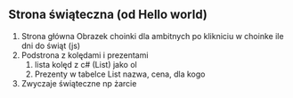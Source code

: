 ## Strona świąteczna (od Hello world)
1. Strona główna Obrazek choinki
dla ambitnych po klikniciu w choinke ile dni do świąt (js)
2. Podstrona z kolędami i prezentami 
   1. lista kolęd z c# (List<string>) jako ol
   2. Prezenty w tabelce List<Gift> nazwa, cena, dla kogo
3. Zwyczaje świąteczne np żarcie 